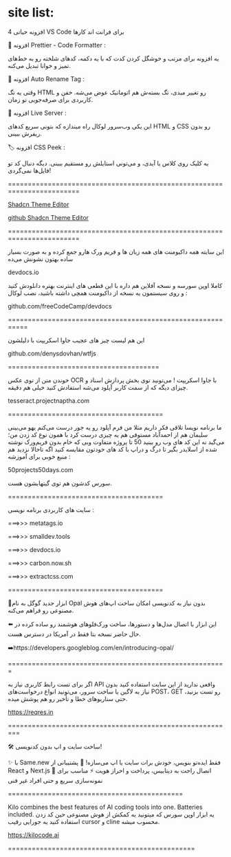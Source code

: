 # site list:


4 افزونه حیاتی VS Code برای فرانت اند کارها

💠 افزونه Prettier - Code Formatter :

یه افزونه برای مرتب و خوشگل کردن کدت که با یه دکمه، کدهای شلخته رو به خط‌های تمیز و خوانا تبدیل می‌کنه.

📕 افزونه Auto Rename Tag :

وقتی یه تگ HTML رو تغییر میدی، تگ بسته‌ش هم اتوماتیک عوض می‌شه. خفن و کاربردی برای صرفه‌جویی تو زمان.

🏃 افزونه Live Server :

این یکی وب‌سرور لوکال راه میندازه که بتونی سریع کدهای HTML و CSS رو بدون ریفرش ببینی.

🏷 افزونه CSS Peek :

یه کلیک روی کلاس یا آیدی، و می‌تونی استایلش رو مستقیم ببینی. دیگه دنبال کد تو فایل‌ها نمی‌گردی!

========================================================================


[ Shadcn Theme Editor ](https://shadcnstudio.com/)


[ github Shadcn Theme Editor ](https://github.com/themeselection/shadcn-studio)

========================================================================

این سایته همه داکیومنت های همه زبان ها و فریم ورک هارو جمع کرده و به صورت بسیار ساده بهتون نشونش می‌ده

devdocs.io

کاملا اوپن سورسه و نسخه آفلاین هم داره با این قطعی های اینترنت بهتره دانلودش کنید و روی سیستمون یه نسخه از داکیومنت همچی داشته باشید، نصب لوکال‌ :

github.com/freeCodeCamp/devdocs

===========================================================


این هم لیست چیز های عجیب جاوا اسکریپت با دلیلشون

github.com/denysdovhan/wtfjs

======================================

خوندن متن از توی عکس OCR با جاوا اسکریپت ! می‌تونید توی بخش پردازش اسناد و چیزای دیگه که از سمت کاربر آپلود می‌شه استفادش کنید خیلی هم دقیقه.

tesseract.projectnaptha.com

=======================================

ما برنامه نویسا تلاقی فکر داریم مثلا من فرم آپلود رو یه جور درست می‌کنم یهو می‌بینی سلیمان هم از احمدآباد مستوفی هم یه چیزی درست کرد با همون نوع کد زدن من؛ می‌گید نه این کد های وب رو ببنید 50 تا پروژه متفاوت وبی که خام بدون فریم‌ورک نوشته شده از اسلایدر بگیر تا درگ و دراپ با کد های خودتون مقایسه کنید ‌اگه تاحالا نزدید هم منبع خوبی برای آموزشه :

50projects50days.com

سورس کدشون هم توی گیتهابشون هست.

=======================================

سایت های کاربردی برنامه نویسی :

===>>> metatags.io

===>>> smalldev.tools

===>>> devdocs.io

===>>> carbon.now.sh

===>>> extractcss.com

=======================================

📱ابزار جدید گوگل به نام Opal  بدون نیاز به کدنویسی امکان ساخت اپ‌های هوش مصنوعی رو فراهم می‌کنه.

⬅️ این ابزار با اتصال مدل‌ها و دستورها، ساخت ورک‌فلوهای هوشمند رو ساده کرده 
در حال حاضر نسخه بتا فقط در آمریکا در دسترس هست.

➡️https://developers.googleblog.com/en/introducing-opal/

=======================================================


اگر برای تست رابط کاربری نیاز به API واقعی ندارید از این سایت استفاده کنید بدون نیاز به لاگین یا ساخت سرور، می‌تونید انواع درخواست‌های POST، GET رو تست بزنید، حتی سناریوهای خطا و تأخیر رو هم پوشش میده.

https://reqres.in


=========================================================

🛠️ ساخت سایت و اپ بدون کدنویسی!

✨ با Same.new فقط ایده‌تو بنویس، خودش برات سایت یا اپ می‌سازه!
🚀 پشتیبانی از React و Next.js
🔌 اتصال راحت به دیتابیس، پرداخت و احراز هویت
⚡️ مناسب برای نمونه‌سازی سریع و حتی افراد غیر فنی


============================================

Kilo combines the best features of AI coding tools into one. Batteries included.
یه ابزار اوپن سورس که میتونید به کمکش از هوش مصنوعی حین کد زدن استفاده کنید یه جورایی رقیب cursor و cline محسوب میشه.


https://kilocode.ai

===============================================
